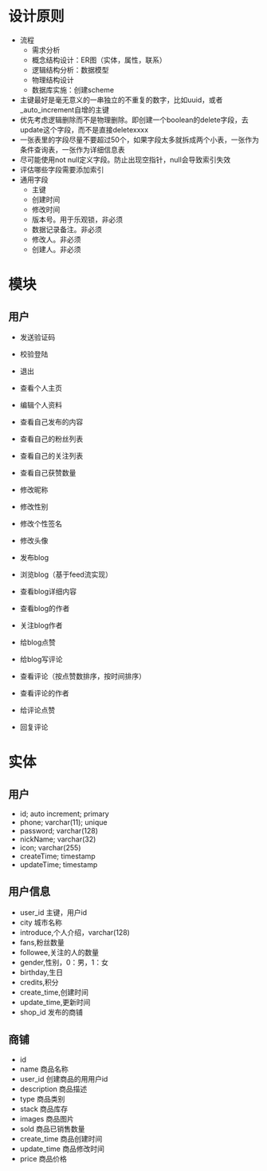 # 设计原则

+ 流程
  + 需求分析
  + 概念结构设计：ER图（实体，属性，联系）
  + 逻辑结构分析：数据模型
  + 物理结构设计
  + 数据库实施：创建scheme
+ 主键最好是毫无意义的一串独立的不重复的数字，比如uuid，或者_auto_increment自增的主键
+ 优先考虑逻辑删除而不是物理删除。即创建一个boolean的delete字段，去update这个字段，而不是直接deletexxxx
+ 一张表里的字段尽量不要超过50个，如果字段太多就拆成两个小表，一张作为条件查询表，一张作为详细信息表
+ 尽可能使用not null定义字段。防止出现空指针，null会导致索引失效
+ 评估哪些字段需要添加索引
+ 通用字段
  + 主键
  + 创建时间
  + 修改时间
  + 版本号。用于乐观锁，非必须
  + 数据记录备注。非必须
  + 修改人。非必须
  + 创建人。非必须



# 模块

## 用户

+ 发送验证码
+ 校验登陆
+ 退出



+ 查看个人主页
+ 编辑个人资料
+ 查看自己发布的内容
+ 查看自己的粉丝列表
+ 查看自己的关注列表
+ 查看自己获赞数量



+ 修改昵称
+ 修改性别
+ 修改个性签名
+ 修改头像



+ 发布blog
+ 浏览blog（基于feed流实现）
+ 查看blog详细内容
+ 查看blog的作者
+ 关注blog作者
+ 给blog点赞
+ 给blog写评论



+ 查看评论（按点赞数排序，按时间排序）

+ 查看评论的作者
+ 给评论点赞
+ 回复评论









# 实体

## 用户

+ id; auto  increment; primary
+ phone; varchar(11); unique
+ password; varchar(128)
+ nickName; varchar(32)
+ icon; varchar(255)
+ createTime; timestamp
+ updateTime; timestamp



## 用户信息

+ user_id 主键，用户id
+ city 城市名称
+ introduce,个人介绍，varchar(128)
+ fans,粉丝数量
+ followee,关注的人的数量
+ gender,性别，0：男，1：女
+ birthday,生日
+ credits,积分
+ create_time,创建时间
+ update_time,更新时间
+ shop_id 发布的商铺



## 商铺

+ id
+ name 商品名称
+ user_id 创建商品的用用户id
+ description 商品描述
+ type 商品类别
+ stack 商品库存
+ images 商品图片
+ sold 商品已销售数量
+ create_time 商品创建时间
+ update_time 商品修改时间
+ price 商品价格



